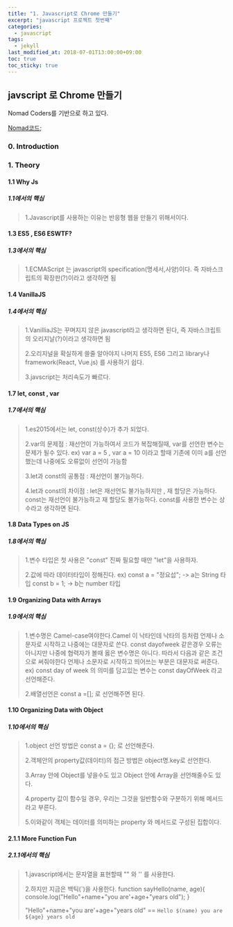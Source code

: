 ```yaml
---
title: "1. Javascript로 Chrome 만들기"
excerpt: "javascript 프로젝트 첫번째"
categories:
  - javascript
tags:
  - jekyll
last_modified_at: 2018-07-01T13:00:00+09:00
toc: true
toc_sticky: true
---
```


## javscript 로 Chrome 만들기

Nomad Coders를 기반으로 하고 있다.

[Nomad코드](https://academy.nomadcoders.co/);

### 0. Introduction

### 1. Theory

#### 1.1 Why Js

##### 1.1에서의 핵심

> 1.Javascript를 사용하는 이유는 반응형 웹을 만들기 위해서이다.

#### 1.3 ES5 , ES6 ESWTF?

##### 1.3에서의 핵심

> 1.ECMAScript 는 javascript의 specification(명세서,사양)이다. 즉 자바스크립트의 확장판(?)이라고 생각하면 됨

#### 1.4 VanillaJS

##### 1.4에서의 핵심

> 1.VanilliaJS는 꾸며지지 않은 javascript라고 생각하면 된다, 즉 자바스크립트의 오리지날(?)이라고 생각하면 됨
>
> 2.오리지널을 확실하게 쓸줄 알아야지 나머지 ES5, ES6 그리고 library나 framework(React, Vue.js) 를 사용하기 쉽다.
>
> 3.javscript는 처리속도가 빠르다.

#### 1.7 let, const , var

##### 1.7에서의 핵심

> 1.es2015에서는 let, const(상수)가 추가 되었다.
>
> 2.var의 문제점 : 재선언이 가능하여서 코드가 복잡해질때, var를 선언한 변수는 문제가 될수 있다.
> ex) var a = 5 , var a = 10 이라고 할때 기존에 이미 a를 선언했는데 나중에도 오류없이 선언이 가능함
>
> 3.let과 const의 공통점 : 재선언이 불가능하다.
>
> 4.let과 const의 차이점 : let은 재선언도 불가능하지만 , 재 할당은 가능하다. const는 재선언이 불가능하고 재 할당도 불가능하다.
> const를 사용한 변수는 상수라고 생각하면 된다.

#### 1.8 Data Types on JS

##### 1.8에서의 핵심

> 1.변수 타입은 첫 사용은 "const" 진짜 필요할 때만 "let"을 사용하자.
>
> 2.값에 따라 데이터타입이 정해진다.
> ex) const a = "정요섭"; -> a는 String 타입
> const b = 1; -> b는 number 타입

#### 1.9 Organizing Data with Arrays

##### 1.9에서의 핵심

> 1.변수명은 Camel-case여야한다.Camel 이 낙타인데 낙타의 등처럼 언제나 소문자로 시작하고 나중에는 대문자로 쓴다.
> const dayofweek 같은경우 오류는 아니지만 나중에 협력자가 볼때 옳은 변수명은 아니다.
> 따라서 다음과 같은 조건으로 써줘야한다
> 언제나 소문자로 시작하고 띄어쓰는 부분은 대문자로 써준다.
> ex) const day of week 의 의미를 담고있는 변수는 const dayOfWeek 라고 선언해준다.
>
> 2.배열선언은 const a =[]; 로 선언해주면 된다.

#### 1.10 Organizing Data with Object

##### 1.10에서의 핵심

> 1.object 선언 방법은 const a = {}; 로 선언해준다.
>
> 2.객체안의 property값(데이터)의 접근 방법은 object명.key로 선언한다.
>
> 3.Array 안에 Object를 넣을수도 있고 Object 안에 Array을 선언해줄수도 있다.
>
> 4.property 값이 함수일 경우, 우리는 그것을 일반함수와 구분하기 위해 메서드라고 부른다.
>
> 5.이와같이 객체는 데이터를 의미하는 property 와 메서드로 구성된 집합이다.

#### 2.1.1 More Function Fun

##### 2.1.1에서의 핵심

> 1.javascript에서는 문자열을 표현할때 "" 와 '' 를 사용한다.
>
> 2.하지만 지금은 백틱(`)을 사용한다.
> function sayHello(name, age){
> console.log("Hello"+name+"you are'+age+"years old");
> }
>
> "Hello"+name+"you are'+age+"years old" == `Hello $(name) you are ${age} years old`
